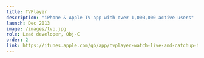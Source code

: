 ```yaml
---
title: TVPlayer
description: "iPhone & Apple TV app with over 1,000,000 active users"
launch: Dec 2013
image: /images/tvp.jpg
role: Lead developer, Obj-C
order: 2
link: https://itunes.apple.com/gb/app/tvplayer-watch-live-and-catchup-tv/id710530377
---
```

